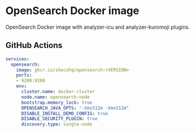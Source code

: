 # OpenSearch Docker image
OpenSearch Docker image with analyzer-icu and analyzer-kuromoji plugins.

## GitHub Actions
```yml
services:
  opensearch:
    image: ghcr.io/shocohq/opensearch:<VERSION>
    ports:
    - 9200:9200
    env:
      cluster.name: docker-cluster
      node.name: opensearch-node
      bootstrap.memory_lock: true
      OPENSEARCH_JAVA_OPTS: "-Xms512m -Xmx512m"
      DISABLE_INSTALL_DEMO_CONFIG: true
      DISABLE_SECURITY_PLUGIN: true
      discovery.type: single-node
```
